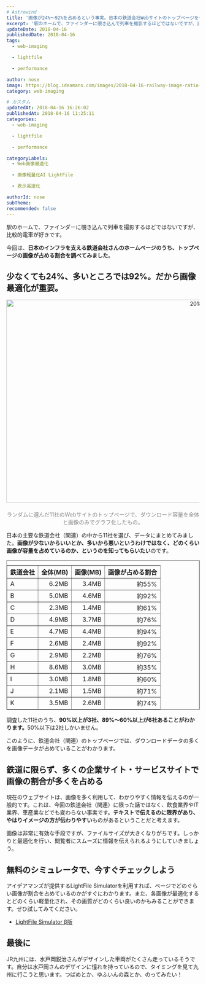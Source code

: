 ```yaml
---
# Astrowind
title: '画像が24%〜92%を占めるという事実。日本の鉄道会社Webサイトのトップページをチェックしてみた。'
excerpt: '駅のホームで、ファインダーに覗き込んで列車を撮影するほどではないですが、比較的電...'
updateDate: 2018-04-16
publishedDate: 2018-04-16
tags: 
  - web-imaging

  - lightfile

  - performance

author: nose
image: https://blog.ideamans.com/images/2018-04-16-railway-image-ratio-ogp.jpg
category: web-imaging

# カスタム
updatedAt: 2018-04-16 16:26:02
publishedAt: 2018-04-16 11:25:11
categories: 
  - web-imaging

  - lightfile

  - performance

categoryLabels: 
  - Web画像最適化

  - 画像軽量化AI LightFile

  - 表示高速化

authorId: nose
subTheme: 
recommended: false
---
```


<p>駅のホームで、ファインダーに覗き込んで列車を撮影するほどではないですが、比較的電車が好きです。</p>
<p>今回は、<strong>日本のインフラを支える鉄道会社さんのホームページのうち、トップページの画像が占める割合を調べてみました</strong>。</p>
<p> </p>
<h2>少なくても24%、多いところでは92%。だから画像最適化が重要。</h2>
<p><img alt="2018-04-16-railway-image-ratio-01.jpg" src="https://blog.ideamans.com/images/2018-04-16-railway-image-ratio-01.jpg" width="1200" height="529" class="mt-image-center" style="text-align: center; display: block; margin: 0 auto 20px;"></p>
<p style="text-align: center;"><span style="color: #888888;">ランダムに選んだ11社のWebサイトのトップページで、ダウンロード容量を全体と画像のみでグラフ化したもの。</span></p>
<p>日本の主要な鉄道会社（関連）の中から11社を選び、データにまとめてみました。<strong>画像が少ないからいいとか、多いから悪いというわけではなく、どのくらい画像が容量を占めているのか、というのを知ってもらいたい</strong>のです。</p>
<table border="1" cellpadding="5" cellspacing="0" class="tablestyle"><caption></caption>
<tbody>
<tr><th>鉄道会社</th><th>全体(MB)</th><th>画像(MB)</th><th>画像が占める割合</th></tr>
<tr>
<td>A</td>
<td style="text-align: right;">6.2MB</td>
<td style="text-align: right;">3.4MB</td>
<td style="text-align: right;">約55%</td>
</tr>
<tr>
<td>B</td>
<td style="text-align: right;">5.0MB</td>
<td style="text-align: right;">4.6MB</td>
<td style="text-align: right;">約92%</td>
</tr>
<tr>
<td>C</td>
<td style="text-align: right;">2.3MB</td>
<td style="text-align: right;">1.4MB</td>
<td style="text-align: right;">約61%</td>
</tr>
<tr>
<td>D</td>
<td style="text-align: right;">4.9MB</td>
<td style="text-align: right;">3.7MB</td>
<td style="text-align: right;">約76%</td>
</tr>
<tr>
<td>E</td>
<td style="text-align: right;">4.7MB</td>
<td style="text-align: right;">4.4MB</td>
<td style="text-align: right;">約94%</td>
</tr>
<tr>
<td>F</td>
<td style="text-align: right;">2.6MB</td>
<td style="text-align: right;">2.4MB</td>
<td style="text-align: right;">約92%</td>
</tr>
<tr>
<td>G</td>
<td style="text-align: right;">2.9MB</td>
<td style="text-align: right;">2.2MB</td>
<td style="text-align: right;">約76%</td>
</tr>
<tr>
<td>H</td>
<td style="text-align: right;">8.6MB</td>
<td style="text-align: right;">3.0MB</td>
<td style="text-align: right;">約35%</td>
</tr>
<tr>
<td>I</td>
<td style="text-align: right;">3.0MB</td>
<td style="text-align: right;">1.8MB</td>
<td style="text-align: right;">約60%</td>
</tr>
<tr>
<td>J</td>
<td style="text-align: right;">2.1MB</td>
<td style="text-align: right;">1.5MB</td>
<td style="text-align: right;">約71%</td>
</tr>
<tr>
<td>K</td>
<td style="text-align: right;">3.5MB</td>
<td style="text-align: right;">2.6MB</td>
<td style="text-align: right;">約74%</td>
</tr>
</tbody>
</table>
<p>調査した11社のうち、<strong>90%以上が3社、89%〜60%以上が6社あることがわかります。</strong>50%以下は2社しかいません。</p>
<p>このように、鉄道会社（関連）のトップページでは、ダウンロードデータの多くを画像データが占めていることがわかります。</p>
<p> </p>
<h2>鉄道に限らず、多くの企業サイト・サービスサイトで画像の割合が多くを占める</h2>
<p>現在のウェブサイトは、画像を多く利用して、わかりやすく情報を伝えるのが一般的です。これは、今回の鉄道会社（関連）に限った話ではなく、飲食業界やIT業界、車産業などでも変わらない事実です。<strong>テキストで伝えるのに限界があり、やはりイメージの方が伝わりやすい</strong>ものがあるということだと考えます。</p>
<p>画像は非常に有効な手段ですが、ファイルサイズが大きくなりがちです。しっかりと最適化を行い、閲覧者にスムーズに情報を伝えられるようにしていきましょう。</p>
<p> </p>
<h2>無料のシミュレータで、今すぐチェックしよう</h2>
<p>アイデアマンズが提供するLightFile Simulatorを利用すれば、ページでどのぐらい画像が割合を占めているのかがすぐにわかります。また、各画像が最適化するとどのくらい軽量化され、その画質がどのくらい良いのかもみることができます。ぜひ試してみてください。</p>
<ul><li><a href="https://simulator.lightfile.net/" target="_blank">LightFile Simulator β版</a></li></ul>
<p> </p>
<h2>最後に</h2>
<p>JR九州には、水戸岡鋭治さんがデザインした車両がたくさん走っているそうです。自分は水戸岡さんのデザインに憧れを持っているので、タイミングを見て九州に行こうと思います。つばめとか、ゆふいんの森とか、のってみたい！</p>
<p> </p>

